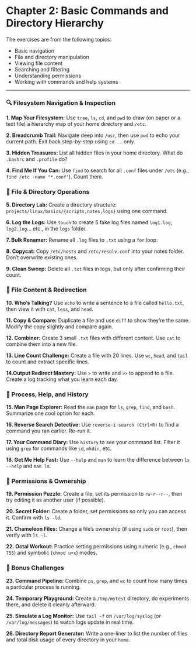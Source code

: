 # Chapter 2: Basic Commands and Directory Hierarchy

The exercises are from the following topics:
- Basic navigation
- File and directory manipulation
- Viewing file content
- Searching and filtering
- Understanding permissions
- Working with commands and help systems

---

### 🔍 Filesystem Navigation & Inspection

**1. Map Your Filesystem:** Use `tree`, `ls`, `cd`, and `pwd` to draw (on paper or a text file) a hierarchy map of your home directory and `/etc`.

**2. Breadcrumb Trail:** Navigate deep into `/usr`, then use `pwd` to echo your current path. Exit back step-by-step using `cd ..` only.

**3. Hidden Treasures:** List all hidden files in your home directory. What do `.bashrc` and `.profile` do?

**4. Find Me If You Can:** Use `find` to search for all `.conf` files under `/etc` (e.g., `find /etc -name "*.conf"`). Count them.

### 📁 File & Directory Operations

**5. Directory Lab:** Create a directory structure: `projects/linux/basics/{scripts,notes,logs}` using one command.

**6. Log the Logs:** Use `touch` to create 5 fake log files named `log1.log`, `log2.log`... etc., in the `logs` folder.

**7. Bulk Renamer:** Rename all `.log` files to `.txt` using a `for` loop.

**8. Copycat:** Copy `/etc/hosts` and `/etc/resolv.conf` into your notes folder. Don’t overwrite existing ones.

**9. Clean Sweep:** Delete all `.txt` files in logs, but only after confirming their count.

### 📄 File Content & Redirection

**10. Who’s Talking?** Use `echo` to write a sentence to a file called `hello.txt`, then view it with `cat`, `less`, and `head`.

**11. Copy & Compare:** Duplicate a file and use `diff` to show they’re the same. Modify the copy slightly and compare again.

**12. Combiner:** Create 3 small `.txt` files with different content. Use `cat` to combine them into a new file.

**13. Line Count Challenge:** Create a file with 20 lines. Use `wc`, `head`, and `tail` to count and extract specific lines.

**14.Output Redirect Mastery:** Use `>` to write and `>>` to append to a file. Create a log tracking what you learn each day.

### 🔧 Process, Help, and History

**15. Man Page Explorer:** Read the `man` page for `ls`, `grep`, `find`, and `bash`. Summarize one cool option for each.

**16. Reverse Search Detective:** Use `reverse-i-search (Ctrl+R)` to find a command you ran earlier. Re-run it.

**17. Your Command Diary:** Use `history` to see your command list. Filter it using `grep` for commands like `cd`, `mkdir`, etc.

**18. Get Me Help Fast:** Use `--help` and `man` to learn the difference between `ls --help` and `man ls`.

### 🔐 Permissions & Ownership

**19. Permission Puzzle:** Create a file, set its permission to `rw-r--r--`, then try editing it as another user (if possible).

**20. Secret Folder:** Create a folder, set permissions so only you can access it. Confirm with `ls -ld`.

**21. Chameleon Files:** Change a file’s ownership (if using `sudo` or `root`), then verify with `ls -l`.

**22. Octal Workout:** Practice setting permissions using numeric (e.g., `chmod 755`) and symbolic (`chmod u+x`) modes.

### 🧩 Bonus Challenges

**23. Command Pipeline:** Combine `ps`, `grep`, and `wc` to count how many times a particular process is running.

**24. Temporary Playground:** Create a `/tmp/mytest` directory, do experiments there, and delete it cleanly afterward.

**25. Simulate a Log Monitor:** Use `tail -f` on `/var/log/syslog` (or `/var/log/messages`) to watch logs update in real time.

**26. Directory Report Generator:** Write a one-liner to list the number of files and total disk usage of every directory in your `home`.